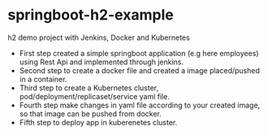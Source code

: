 # springboot-h2-example
h2 demo project with Jenkins, Docker and Kubernetes
- First step created a simple springboot application (e.g here employees) using Rest Api and implemented through jenkins.
- Second step to create a docker file and created a image placed/pushed in a container.
- Third step to create a Kubernetes cluster, pod/deployment/replicaset/service yaml file.
- Fourth step make changes in yaml file according to your created image, so that image can be pushed from docker.
- Fifth step to deploy app in kuberenetes cluster.

